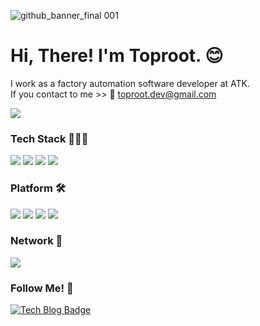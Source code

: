 ![github_banner_final 001](https://user-images.githubusercontent.com/119453895/205080906-dccb6b8c-9759-4aa6-b2a7-b0fc37191f93.jpeg)

# Hi, There! I'm Toproot. 😊 

I work as a factory automation software developer at ATK. <br/>
If you contact to me >> 📧 toproot.dev@gmail.com <br/>

<a href="https://github.com/toproot"><img src="https://hits.seeyoufarm.com/api/count/incr/badge.svg?url=https%3A%2F%2Fgithub.com%2Fgjbae1212%2Fhit-counter&count_bg=%232FB5FF&title_bg=%23555555&icon=imgur.svg&icon_color=%23E7E7E7&title=hits&edge_flat=false"/></a> <br/>


### Tech Stack 🧑🏻‍💻
<div>
	<img src="https://img.shields.io/badge/JAVA-007396?style=flat&logo=Conda-Forge&logoColor=white" />
	<img src="https://img.shields.io/badge/Python-007396?style=flat&logo=Python&logoColor=white" />
	<img src="https://img.shields.io/badge/MySQL-4479A1?style=flat&logo=MySQL&logoColor=white" />
	<img src="https://img.shields.io/badge/Linux-FCC624?style=flat&logo=Linux&logoColor=white" />
</ div>

### Platform 🛠️
<div>
	<img src="https://img.shields.io/badge/Eclipse%20IDE-2C2255?style=flat&logo=EclipseIDE&logoColor=white" />
	<img src="https://img.shields.io/badge/Visual%20Studio%20Code-007ACC?style=flat&logo=VisualStudioCode&logoColor=white" />
	<img src="https://img.shields.io/badge/SVN-809CC9?style=flat&logo=Subversion&logoColor=white" />
	<img src="https://img.shields.io/badge/GitHub-181717?style=flat&logo=GitHub&logoColor=white" />
</ div>

### Network 📡

<div>
	<img src="https://img.shields.io/badge/SECS/GEM-0E9648?style=flat&logo=Socket.io&logoColor=white" />
</div>

### Follow Me! 🎨

[![Tech Blog Badge](https://img.shields.io/badge/Tistory-181717?style=flat-square&logo=Tistory&logoColor=white&link=https://toproot.tistory.com/)](https://toproot.tistory.com/)
